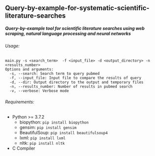 ## Query-by-example-for-systematic-scientific-literature-searches
##### Query-by-example tool for scientific literature searches using web scraping, natural language processing and neural networks
###### Usage:
```
main.py -s <search_term>  -f <input_file> -d <output_directory> -n <results_number>
Options and arguments:
  -s, --search: Search term to query pubmed
  -f, --input_file: Input file to compare the results of query
  -d, --dir: Output directory to the output and temporary files
  -n, --results_number: Number of results in pubmed search
  -v, --verbose: Verbose mode
```
###### Requirements:
- Python >= 3.7.2
  - biopython: ```pip install biopython```
  - gensim: ```pip install gensim```
  - BeautifulSoup: ```pip install beautifulsoup4```
  - lxml: ```pip install lxml```
  - nltk: ```pip install nltk```
- C Compiler
